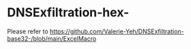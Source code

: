 # DNSExfiltration-hex-
Please refer to https://github.com/Valerie-Yeh/DNSExfiltration-base32-/blob/main/ExcelMacro
